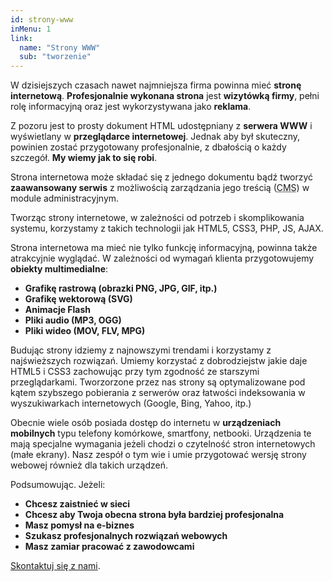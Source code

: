 ```yaml
---
id: strony-www
inMenu: 1
link:
  name: "Strony WWW"
  sub: "tworzenie" 
---
```


W dzisiejszych czasach nawet najmniejsza firma powinna mieć **stronę internetową**. **Profesjonalnie wykonana strona** jest **wizytówką firmy**, pełni rolę informacyjną oraz jest wykorzystywana jako **reklama**.

Z pozoru jest to prosty dokument HTML udostępniany z **serwera WWW** i wyświetlany w **przeglądarce internetowej**. Jednak aby był skuteczny, powinien zostać przygotowany profesjonalnie, z dbałością o każdy szczegół. **My wiemy jak to się robi**.

Strona internetowa może składać się z jednego dokumentu bądź tworzyć **zaawansowany serwis** z możliwością zarządzania jego treścią (<abbr title="Content Management System">CMS</abbr>) w module administracyjnym.

Tworząc strony internetowe, w zależności od potrzeb i skomplikowania systemu, korzystamy z takich technologii jak HTML5, CSS3, PHP, JS, AJAX.

Strona internetowa ma mieć nie tylko funkcję informacyjną, powinna także atrakcyjnie wyglądać. W zależności od wymagań klienta przygotowujemy **obiekty multimedialne**:

* **Grafikę rastrową (obrazki PNG, JPG, GIF, itp.)**
* **Grafikę wektorową (SVG)**
* **Animacje Flash**
* **Pliki audio (MP3, OGG)**
* **Pliki wideo (MOV, FLV, MPG)**

Budując strony idziemy z najnowszymi trendami i korzystamy z najświeższych rozwiązań. Umiemy korzystać z dobrodziejstw jakie daje HTML5 i CSS3 zachowując przy tym zgodność ze starszymi przeglądarkami. Tworzorzone przez nas strony są optymalizowane pod kątem szybszego pobierania z serwerów oraz łatwości indeksowania w wyszukiwarkach internetowych (Google, Bing, Yahoo, itp.)

Obecnie wiele osób posiada dostęp do internetu w **urządzeniach mobilnych** typu telefony komórkowe, smartfony, netbooki. Urządzenia te mają specjalne wymagania jeżeli chodzi o czytelność stron internetowych (małe ekrany). Nasz zespół o tym wie i umie przygotować wersję strony webowej również dla takich urządzeń.

Podsumowując. Jeżeli:

* **Chcesz zaistnieć w sieci**
* **Chcesz aby Twoja obecna strona była bardziej profesjonalna**
* **Masz pomysł na e-biznes**
* **Szukasz profesjonalnych rozwiązań webowych**
* **Masz zamiar pracować z zawodowcami**

[Skontaktuj się z nami](#kontakt).